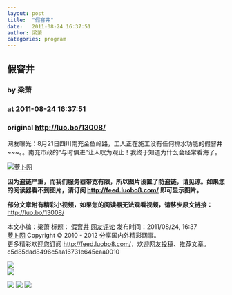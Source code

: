 ```yaml
---
layout: post
title:  "假窨井"
date:   2011-08-24 16:37:51
author: 梁萧
categories: program
---
```


## 假窨井
### by 梁萧
### at 2011-08-24 16:37:51
### original <http://luo.bo/13008/>

<p>网友曝光：8月21日四川南充金鱼岭路，工人正在施工没有任何排水功能的假窨井~~~。。南充市政的“与时俱进”让人叹为观止！我终于知道为什么会经常看海了。</p><p><a title="萝卜网" href="http://dulei.si/files/2011/08/24/10b81b7965ee2bb262286bfcd435e51e.jpg"><img src="http://dulei.si/files/2011/08/24/10b81b7965ee2bb262286bfcd435e51e.jpg" alt="萝卜网" title="萝卜网" border="0"></a></p><p><strong>因为盗链严重，而我们服务器带宽有限，所以图片设置了防盗链，请见谅。如果您的阅读器看不到图片，请订阅 <a href="http://feed.luobo8.com/">http://feed.luobo8.com/</a> 即可显示图片。</strong></p><p><strong>部分文章附有精彩小视频，如果您的阅读器无法观看视频，请移步原文链接：</strong> <a href="http://luo.bo/13008/" title="假窨井">http://luo.bo/13008/</a></p> 本文小编：梁萧 标题： <a href="http://luo.bo/13008/" title="假窨井">假窨井</a> <a href="http://luo.bo/13008/#comments" title="to the comments">网友评论</a> 发布时间：2011/08/24, 16:37 <br> <a href="http://luo.bo/" title="萝卜网 - 人人都是艺术家">萝卜网</a> Copyright © 2010 - 2012 分享国内外精彩网事。<br> 更多精彩欢迎您订阅 <a href="http://feed.luobo8.com/">http://feed.luobo8.com/</a>，欢迎网友<a href="http://luo.bo/delivery/">投稿</a>、推荐文章。<br> c5d85dad8496c5aa16731e645eaa0010
<p><a href="http://feedads.g.doubleclick.net/~a/FaXZXZaAO_7DAcTlbm6HiPULYQU/0/da"><img src="http://feedads.g.doubleclick.net/~a/FaXZXZaAO_7DAcTlbm6HiPULYQU/0/di" border="0" ismap></a><br>
<a href="http://feedads.g.doubleclick.net/~a/FaXZXZaAO_7DAcTlbm6HiPULYQU/1/da"><img src="http://feedads.g.doubleclick.net/~a/FaXZXZaAO_7DAcTlbm6HiPULYQU/1/di" border="0" ismap></a></p><div>
<a href="http://feeds.feedburner.com/~ff/tamd?a=Aog_9bwOHxY:zmxrHwu_8H4:yIl2AUoC8zA"><img src="http://feeds.feedburner.com/~ff/tamd?d=yIl2AUoC8zA" border="0"></a> <a href="http://feeds.feedburner.com/~ff/tamd?a=Aog_9bwOHxY:zmxrHwu_8H4:qj6IDK7rITs"><img src="http://feeds.feedburner.com/~ff/tamd?d=qj6IDK7rITs" border="0"></a> <a href="http://feeds.feedburner.com/~ff/tamd?a=Aog_9bwOHxY:zmxrHwu_8H4:-BTjWOF_DHI"><img src="http://feeds.feedburner.com/~ff/tamd?i=Aog_9bwOHxY:zmxrHwu_8H4:-BTjWOF_DHI" border="0"></a>
</div>